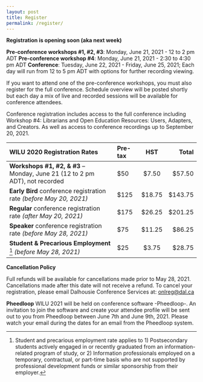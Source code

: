```yaml
---
layout: post
title: Register
permalink: /register/
---
```

**Registration is opening soon (aka next week)**

**Pre-conference workshops #1, #2, #3**: Monday, June 21, 2021 - 12 to 2 pm ADT
**Pre-conference workshop #4**: Monday, June 21, 2021 - 2:30 to 4:30 pm ADT
**Conference**: Tuesday, June 22, 2021 - Friday, June 25, 2021; Each day will run from 12 to 5 pm ADT with options for further recording viewing.

If you want to attend one of the pre-conference workshops, you must also register for the full conference. Schedule overview will be posted shortly but each day a mix of live and recorded sessions will be available for conference attendees.

Conference registration includes access to the full conference including Workshop #4: Librarians and Open Education Resources: Users, Adapters, and Creators. As well as access to conference recordings up to September 20, 2021. 

| WILU 2020 Registration Rates | Pre-tax  | HST | Total |
|:--|:--|:--:|--:|
| **Workshops #1, #2, & #3** – Monday, June 21 (12 to 2 pm ADT), not recorded | $50 | $7.50 | $57.50 |
| **Early Bird** conference registration rate *(before May 20, 2021)* | $125 | $18.75 | $143.75 |
| **Regular** conference registration rate *(after May 20, 2021)* | $175  | $26.25 | $201.25 |
| **Speaker** conference registration rate *(before May 28, 2021)* | $75 | $11.25 | $86.25 |
| **Student & Precarious Employment** [^1] *(before May 28, 2021)* | $25  | $3.75  | $28.75 |

[^1]: Student and precarious employment rate applies to 1) Postsecondary students actively engaged in or recently graduated from an information-related program of study, or 2) Information professionals employed on a temporary, contractual, or part-time basis who are not supported by professional development funds or similar sponsorship from their employer. 

**Cancellation Policy**

Full refunds will be available for cancellations made prior to May 28, 2021. Cancellations made after this date will not receive a refund. To cancel your registration, please email Dalhousie Conference Services at: onlreg@dal.ca

**Pheedloop**
WILU 2021 will be held on conference software -Pheedloop-. An invitation to join the software and create your attendee profile will be sent out to you from Pheedloop between June 7th and June 9th, 2021. Please watch your email during the dates for an email from the Pheedloop system.
